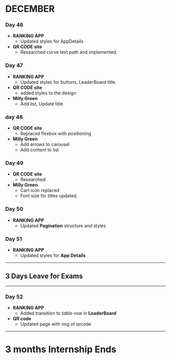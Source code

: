 # DECEMBER

### Day 46
* **RANKING APP** 
    * Updated styles for AppDetails
* **QR CODE site**
    * Researched curve text path and implemented.

### Day 47
* **RANKING APP**
    * Updated styles for buttons, LeaderBoard title.
* **QR CODE site**
    * added styles to the design
* **Milly Green**
    * Add list, Update title

### day 48
* **QR CODE site**
    * Replaced flexbox with positioning
* **Milly Green**
    * Add arrows to carousel
    * Add content to list

### Day 49
* **QR CODE site**  
    * Researched
* **Milly Green**   
    * Cart icon replaced
    * Font size for titles updated.

### Day 50
* **RANKING APP**
    * Updated **Pagination** structure and styles

### Day 51
* **RANKING APP**
    * Updated styles for **App Details** 
___
## 3 Days Leave for Exams
___
### Day 52
* **RANKING APP**
    * Added transition to *table-row* in **LeaderBoard**
* **QR code**
    * Updated page with img of qrcode
___
# 3 months Internship Ends

